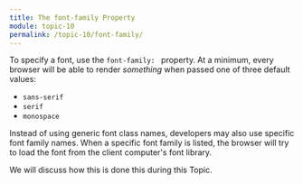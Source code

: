 ```yaml
---
title: The font-family Property
module: topic-10
permalink: /topic-10/font-family/
---
```


<div class="divider-heading"></div>

To specify a font, use the `font-family: ` property. At a minimum, every browser will be able to render _something_ when passed one of three default values:

- `sans-serif`
- `serif`
- `monospace`

<div class="codepen-embed">
  <p data-height="400" data-theme-id="30567" data-slug-hash="abZpQMy" data-default-tab="css,result" data-user="retrog4m3r" data-embed-version="2" data-pen-title="Including Fonts, Pt. 1" class="codepen"></p>
</div>

Instead of using generic font class names, developers may also use specific font family names. When a specific font family is listed, the browser will try to load the font from the client computer's font library.

We will discuss how this is done this during this Topic.
